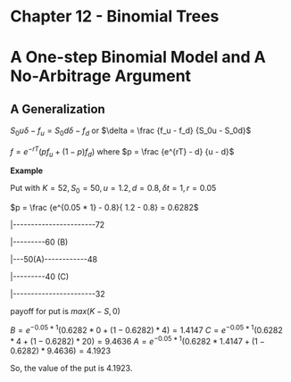 # Chapter 12 - Binomial Trees

A One-step Binomial Model and A No-Arbitrage Argument
=====================================================

A Generalization
----------------

$S_0u \delta - f_u = S_0d \delta - f_d$ or
$\delta = \frac {f_u - f_d} {S_0u - S_0d}$

$f = e^{-rT} (p f_u + (1 - p) f_d)$
where $p = \frac {e^{rT} - d} {u - d}$

**Example**

Put with $K = 52, S_0 = 50, u = 1.2, d=0.8, \delta t = 1, r = 0.05$

$p = \frac {e^{0.05 * 1} - 0.8}{ 1.2 - 0.8} = 0.6282$

|-----------------------72

|---------60 (B)

|---50(A)------------48

|---------40 (C)

|-----------------------32

payoff for put is $max(K - S, 0)$

$B = e^{-0.05 * 1} (0.6282 * 0 + (1-0.6282) * 4) = 1.4147$
$C = e^{-0.05 * 1} (0.6282 * 4 + (1-0.6282) * 20) = 9.4636$
$A = e^{-0.05 * 1} (0.6282 * 1.4147 + (1-0.6282) * 9.4636) =4.1923$

So, the value of the put is 4.1923.






















